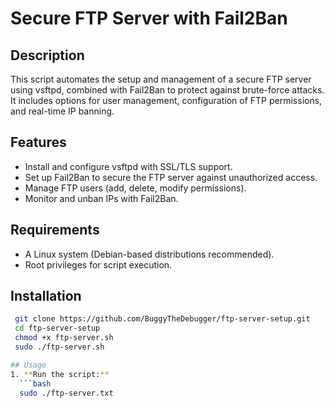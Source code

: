 # Secure FTP Server with Fail2Ban

## Description
This script automates the setup and management of a secure FTP server using vsftpd, combined with Fail2Ban to protect against brute-force attacks. It includes options for user management, configuration of FTP permissions, and real-time IP banning.

## Features
- Install and configure vsftpd with SSL/TLS support.
- Set up Fail2Ban to secure the FTP server against unauthorized access.
- Manage FTP users (add, delete, modify permissions).
- Monitor and unban IPs with Fail2Ban.

## Requirements
- A Linux system (Debian-based distributions recommended).
- Root privileges for script execution.

## Installation 
 ```bash
  git clone https://github.com/BuggyTheDebugger/ftp-server-setup.git
  cd ftp-server-setup
  chmod +x ftp-server.sh
  sudo ./ftp-server.sh

## Usage
1. **Run the script:**
   ```bash
   sudo ./ftp-server.txt

